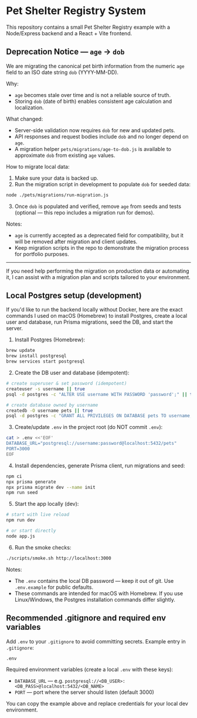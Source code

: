 # Pet Shelter Registry System

This repository contains a small Pet Shelter Registry example with a Node/Express backend and a React + Vite frontend.

## Deprecation Notice — `age` -> `dob`

We are migrating the canonical pet birth information from the numeric `age` field to an ISO date string `dob` (YYYY-MM-DD).

Why:
- `age` becomes stale over time and is not a reliable source of truth.
- Storing `dob` (date of birth) enables consistent age calculation and localization.

What changed:
- Server-side validation now requires `dob` for new and updated pets.
- API responses and request bodies include `dob` and no longer depend on `age`.
- A migration helper `pets/migrations/age-to-dob.js` is available to approximate `dob` from existing `age` values.

How to migrate local data:
1. Make sure your data is backed up.
2. Run the migration script in development to populate `dob` for seeded data:

```bash
node ./pets/migrations/run-migration.js
```

3. Once `dob` is populated and verified, remove `age` from seeds and tests (optional — this repo includes a migration run for demos).

Notes:
- `age` is currently accepted as a deprecated field for compatibility, but it will be removed after migration and client updates.
- Keep migration scripts in the repo to demonstrate the migration process for portfolio purposes.

---

If you need help performing the migration on production data or automating it, I can assist with a migration plan and scripts tailored to your environment.

## Local Postgres setup (development)

If you'd like to run the backend locally without Docker, here are the exact commands I used on macOS (Homebrew) to install Postgres, create a local user and database, run Prisma migrations, seed the DB, and start the server.

1. Install Postgres (Homebrew):

```bash
brew update
brew install postgresql
brew services start postgresql
```

2. Create the DB user and database (idempotent):

```bash
# create superuser & set password (idempotent)
createuser -s username || true
psql -d postgres -c "ALTER USE username WITH PASSWORD 'password';" || true

# create database owned by username
createdb -O username pets || true
psql -d postgres -c "GRANT ALL PRIVILEGES ON DATABASE pets TO username;" || true
```

3. Create/update `.env` in the project root (do NOT commit `.env`):

```bash
cat > .env <<'EOF'
DATABASE_URL="postgresql://username:password@localhost:5432/pets"
PORT=3000
EOF
```

4. Install dependencies, generate Prisma client, run migrations and seed:

```bash
npm ci
npx prisma generate
npx prisma migrate dev --name init
npm run seed
```

5. Start the app locally (dev):

```bash
# start with live reload
npm run dev

# or start directly
node app.js
```

6. Run the smoke checks:

```bash
./scripts/smoke.sh http://localhost:3000
```

Notes:
- The `.env` contains the local DB password — keep it out of git. Use `.env.example` for public defaults.
- These commands are intended for macOS with Homebrew. If you use Linux/Windows, the Postgres installation commands differ slightly.

Recommended .gitignore and required env variables
-----------------------------------------------

Add `.env` to your `.gitignore` to avoid committing secrets. Example entry in `.gitignore`:

```text
.env
```

Required environment variables (create a local `.env` with these keys):

- `DATABASE_URL` — e.g. `postgresql://<DB_USER>:<DB_PASS>@localhost:5432/<DB_NAME>`
- `PORT` — port where the server should listen (default 3000)

You can copy the example above and replace credentials for your local dev environment.
